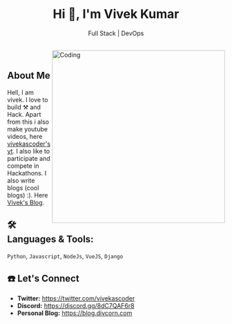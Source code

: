 <h1 align="center">Hi 👋, I'm Vivek Kumar</h1>
<p align="center">
  Full Stack |
  DevOps
</p>

</br>
<img align="right" alt="Coding" width="400" src="https://media.giphy.com/media/Y4ak9Ki2GZCbJxAnJD/giphy.gif">
</br>

## **About Me**

Hell, I am vivek. I love to build ⚒️ and Hack. Apart from this i also make youtube videos, 
here [vivekascoder's yt](https://www.youtube.com/channel/UC1uPwKU2VB9d1COLsyT4_GA). 
I also like to participate and compete in Hackathons. I also write blogs (cool blogs) :). 
  Here [Vivek's Blog](https://blog.divcorn.com).



## 🛠️ **Languages & Tools:**
`Python`, `Javascript`, `NodeJs`, `VueJS`, `Django`


## ☎️ Let's Connect 
- **Twitter:** https://twitter.com/vivekascoder
- **Discord:** https://discord.gg/8dC7QAF6r8
- **Personal Blog:** https://blog.divcorn.com


